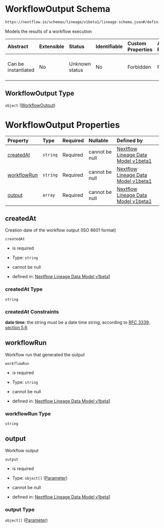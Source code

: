 # WorkflowOutput Schema

```txt
https://nextflow.io/schemas/lineage/v1beta1/lineage-schema.json#/definitions/WorkflowOutput
```

Models the results of a workflow execution

| Abstract            | Extensible | Status         | Identifiable | Custom Properties | Additional Properties | Access Restrictions | Defined In                                                                                                       |
| :------------------ | :--------- | :------------- | :----------- | :---------------- | :-------------------- | :------------------ | :--------------------------------------------------------------------------------------------------------------- |
| Can be instantiated | No         | Unknown status | No           | Forbidden         | Forbidden             | none                | [nextflow-lineage-v1beta1-schema.json\*](../out/out/nextflow-lineage-v1beta1-schema.json "open original schema") |

## WorkflowOutput Type

`object` ([WorkflowOutput](nextflow-lineage-v1beta1-schema-1-definitions-workflowoutput.md))

# WorkflowOutput Properties

| Property                    | Type     | Required | Nullable       | Defined by                                                                                                                                                                                                                                                   |
| :-------------------------- | :------- | :------- | :------------- | :----------------------------------------------------------------------------------------------------------------------------------------------------------------------------------------------------------------------------------------------------------- |
| [createdAt](#createdat)     | `string` | Required | cannot be null | [Nextflow Lineage Data Model v1beta1](nextflow-lineage-v1beta1-schema-1-definitions-workflowoutput-properties-createdat.md "https://nextflow.io/schemas/lineage/v1beta1/lineage-schema.json#/definitions/WorkflowOutput/properties/createdAt")               |
| [workflowRun](#workflowrun) | `string` | Required | cannot be null | [Nextflow Lineage Data Model v1beta1](nextflow-lineage-v1beta1-schema-1-definitions-workflowoutput-properties-workflowrun.md "https://nextflow.io/schemas/lineage/v1beta1/lineage-schema.json#/definitions/WorkflowOutput/properties/workflowRun")           |
| [output](#output)           | `array`  | Required | cannot be null | [Nextflow Lineage Data Model v1beta1](nextflow-lineage-v1beta1-schema-1-definitions-workflowoutput-properties-workflow-output-parameters.md "https://nextflow.io/schemas/lineage/v1beta1/lineage-schema.json#/definitions/WorkflowOutput/properties/output") |

## createdAt

Creation date of the workflow output (ISO 8601 format)

`createdAt`

* is required

* Type: `string`

* cannot be null

* defined in: [Nextflow Lineage Data Model v1beta1](nextflow-lineage-v1beta1-schema-1-definitions-workflowoutput-properties-createdat.md "https://nextflow.io/schemas/lineage/v1beta1/lineage-schema.json#/definitions/WorkflowOutput/properties/createdAt")

### createdAt Type

`string`

### createdAt Constraints

**date time**: the string must be a date time string, according to [RFC 3339, section 5.6](https://tools.ietf.org/html/rfc3339 "check the specification")

## workflowRun

Workflow run that generated the output

`workflowRun`

* is required

* Type: `string`

* cannot be null

* defined in: [Nextflow Lineage Data Model v1beta1](nextflow-lineage-v1beta1-schema-1-definitions-workflowoutput-properties-workflowrun.md "https://nextflow.io/schemas/lineage/v1beta1/lineage-schema.json#/definitions/WorkflowOutput/properties/workflowRun")

### workflowRun Type

`string`

## output

Workflow output

`output`

* is required

* Type: `object[]` ([Parameter](nextflow-lineage-v1beta1-schema-1-definitions-parameter.md))

* cannot be null

* defined in: [Nextflow Lineage Data Model v1beta1](nextflow-lineage-v1beta1-schema-1-definitions-workflowoutput-properties-workflow-output-parameters.md "https://nextflow.io/schemas/lineage/v1beta1/lineage-schema.json#/definitions/WorkflowOutput/properties/output")

### output Type

`object[]` ([Parameter](nextflow-lineage-v1beta1-schema-1-definitions-parameter.md))
